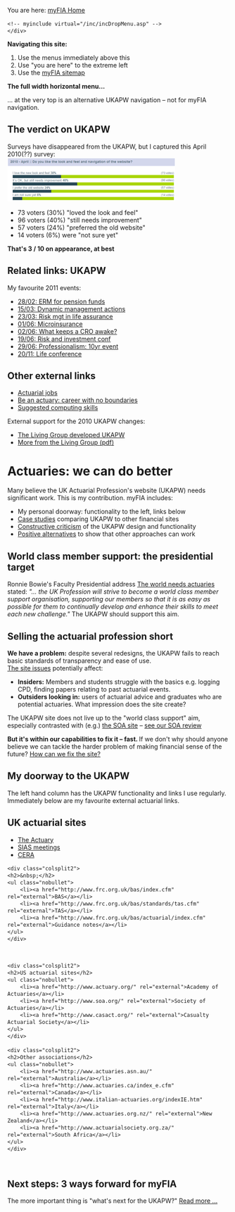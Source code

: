 <!DOCTYPE html PUBLIC "-//W3C//DTD XHTML 1.0 Strict//EN" "http://www.w3.org/TR/xhtml1/DTD/xhtml1-strict.dtd">
<html xmlns="http://www.w3.org/1999/xhtml"><!-- InstanceBegin template="/Templates/Fixed312.dwt" codeOutsideHTMLIsLocked="false" -->
<head>
<meta http-equiv="Content-Type" content="text/html; charset=utf-8" />
<!-- InstanceBeginEditable name="headtitle" -->
<title>Actuaries: we can do better</title>
	<meta name="description" content="The alternative UK actuarial website" />
<!-- InstanceEndEditable -->
<link rel="stylesheet" type="text/css" href="/css/OTLFixed312.css" media="all" />
<link rel="stylesheet" type="text/css" href="/css/print.css" media="print" />
</head>
<!-- InstanceBeginEditable name="BodyID" --><body id="Home">
<!-- InstanceEndEditable -->
<!-- <div id="container"> -->
    <div id="megamenu"> 
    <!-- myinclude virtual="/inc/myFIACondInclude.asp" -->
    </div>
    <div id="breadcrumb"> 
        <p>You are here: <a href="/" class="home">myFIA Home</a>
<!-- InstanceBeginEditable name="breadcrumb" -->        


<!-- InstanceEndEditable --></p>
    <!-- myinclude virtual="/inc/incDropMenu.asp" -->
    </div>
<div id="wrapper">

<div id="block_2">
<!-- include virtual="/inc/incConstructiveAlternative.asp" -->
<!-- InstanceBeginEditable name="Navigation" -->
<div class="info">
<div><strong>Navigating this site:</strong></div>
<ol class="square">
    <li>Use the menus immediately above this</li>
    <li>Use "you are here" to the extreme left</li>
    <li>Use the <a href="/content/4AboutContact/myFIASitemap.html">myFIA sitemap</a></li>
</ol>
<div><strong>The full width horizontal menu...</strong></div>
<p>... at the very top is an alternative UKAPW navigation &ndash; not for myFIA navigation.</p>
</div>

<h2>The verdict on UKAPW</h2>
<div>Surveys have disappeared from the UKAPW, but I captured this April 2010(??) survey:</div>
<img src="/graphics/WebsiteSurvey60.png" alt="Website survey: where did that go?" width="382" height="99" />
<ul>
<li>73 voters (30%) "loved the look and feel"</li>
<li>96 voters (40%) "still needs improvement"</li>
<li>57 voters (24%) "preferred the old website"</li>
<li>14 voters (6%) were "not sure yet"</li>
</ul>
<div><strong>That's 3 / 10 on appearance, at best</strong></div>
<!-- include virtual="/inc/incMyFIALinks.asp" -->

<!-- InstanceEndEditable -->
<h2>Related links: UKAPW</h2>
<!-- InstanceBeginEditable name="UKAPW_Links" -->
<div class="info">
<div>My favourite 2011 events:</div>
<ul>
<li><a href="http://www.actuaries.org.uk/events/one-day/sessional-research-event-save-date-4" rel="external">28/02: ERM for pension funds</a></li>
<li><a href="http://www.actuaries.org.uk/events/one-day/dynamic-management-actions" rel="external">15/03: Dynamic management actions</a></li>
<li><a href="http://www.actuaries.org.uk/events/one-day/risk-management-life-insurance-current-hot-topics" rel="external">23/03: Risk mgt in life assurance</a></li>
<li><a href="http://www.actuaries.org.uk/events/one-day/microinsurance-solving-poverty-one-policy-time" rel="external">01/06: Microinsurance</a></li>
<li><a href="http://www.actuaries.org.uk/events/one-day/networking-evening-what-keeps-cro-awake-night" rel="external">02/06: What keeps a CRO awake?</a></li>
<li><a href="http://www.actuaries.org.uk/events/residential/risk-and-investment-conference-2011" rel="external">19/06: Risk and investment conf</a></li>
<li><a href="http://www.actuaries.org.uk/events/one-day/professionalism-event-experienced-actuaries-june-london" rel="external">29/06: Professionalism: 10yr event</a></li>
<li><a href="https://www.actuaries.org.uk/events/residential/life-conference-and-exhibition-2011" rel="external">20/11: Life conference</a></li>
</ul>
</div>
<!-- InstanceEndEditable -->
<h2>Other external links</h2>
<!-- InstanceBeginEditable name="Block_2_Other" -->
<div class="info">
    <ul>
        <li><a href="http://jobs.the-actuary.org.uk/" rel="external">Actuarial jobs</a></li>
        <li><a href="http://www.beanactuary.org/" rel="external">Be an actuary: career with no boundaries</a></li>
        <li><a href="http://www.beanactuary.com/college/computer.cfm" rel="external">Suggested computing skills</a></li>             
    </ul>

<div>External support for the 2010 UKAPW changes:</div>
    <ul>
        <li><a href="http://www.living-group.com/project.html?projectid=53" rel="external">The Living Group developed UKAPW</a></li>
        <li><a href="http://www.living-group.com/index.php?action=PublicDownloadProcess&amp;id=103" rel="external">More from the Living Group (pdf)</a></li>
    </ul>

</div>



<!-- InstanceEndEditable -->
</div>

<div id="block_3">
<!-- myinclude virtual="/inc/incFunctionality.html" -->
<!-- InstanceBeginEditable name="block_3" -->
<!-- InstanceEndEditable -->
</div>


<div id="block_1">
<!-- InstanceBeginEditable name="block_1" -->

<h1>Actuaries: we can do better</h1>
<div id="para1">Many believe the UK Actuarial Profession's website (UKAPW) needs significant work. This is my contribution. myFIA includes:
<ul>
<li>My personal doorway: functionality to the left, links below</li>
<li><a href="/content/1CaseStudies/">Case studies</a> comparing UKAPW to other financial sites</li>
<li><a href="/content/3ConstructiveCriticism/">Constructive criticism</a> of the UKAPW design and functionality</li>
<li><a href="PositiveAlternative/">Positive alternatives</a> to show that other approaches can work</li>
</ul>
</div>
<!-- <div class="shade1">-->
<h2>World class member support: the presidential target</h2>
<p>Ronnie Bowie's Faculty Presidential address <a href="http://www.actuaries.org.uk/research-and-resources/documents/world-needs-actuaries-presidential-address-faculty-actuaries-2008" rel="external">
The world needs actuaries</a> stated: <em>"... the UK Profession will strive to become a world class member
support organisation, supporting our members so that it is as easy as possible for them to continually develop and enhance their skills to meet 
each new challenge."</em> The UKAPW should support this aim.</p>

<h2>Selling the actuarial profession short</h2>
<div><strong>We have a problem:</strong> despite several redesigns, the UKAPW fails to reach basic standards of transparency and ease of use.</div>
<div><a href="/content/3ConstructiveCriticism/">The site issues</a> potentially affect:</div>
<ul>
<li><strong>Insiders:</strong> Members and students struggle with the basics e.g. logging CPD, finding papers relating to past actuarial events.</li>
<li><strong>Outsiders looking in:</strong> users of actuarial advice and graduates who are potential actuaries. What impression does the site create?</li>
</ul>
<p>The UKAPW site does not live up to the "world class support" aim, especially contrasted with (e.g.) <a href="http://www.soa.org" rel="external">the SOA site</a> &ndash; <a href="/content/1CaseStudies/SOA.html">see our SOA review</a></p>
<p><strong>But it's within our capabilities to fix it &ndash; fast. </strong> If we don't why should anyone believe we can tackle the harder problem of making financial sense of the future? <a href="/content/3ConstructiveCriticism/SortingItOut.html">How can we fix the site?</a></p> 
<!-- </div> -->
<!--
<div class="intro">
<h2>What next?</h2>
<p>My hope is that this site (and I and other sympathetic members) can play some role in the material improvement of the UKAPW. Possibilities:</p>
<ol class="square">
    <li>Better collaboration through forums (many are nigh empty).</li>
    <li>Simple "report a bad link" functionality.</li>
    <li>Member-written content e.g. doorway pages. Vote for the best.</li>
</ol>
</div>
-->
<h2>My doorway to the UKAPW</h2>
<p>The left hand column has the UKAPW functionality and links I use regularly. Immediately below are my favourite external actuarial links.</p>

<div class="info">
	<div class="colsplit2">
	<h2>UK actuarial sites</h2>
    <ul class="nobullet">
    	<li><a href="http://www.the-actuary.org.uk/" rel="external">The Actuary</a></li>
        <li><a href="http://www.sias.org.uk/siaspapers/forthcomingmeetings" rel="external">SIAS meetings</a></li>
        <li><a href="http://www.ceranalyst.org/" rel="external">CERA</a></li>
	</ul>	
    </div>

	<div class="colsplit2">
	<h2>&nbsp;</h2>
    <ul class="nobullet">
        <li><a href="http://www.frc.org.uk/bas/index.cfm" rel="external">BAS</a></li>
        <li><a href="http://www.frc.org.uk/bas/standards/tas.cfm" rel="external">TAS</a></li>
        <li><a href="http://www.frc.org.uk/bas/actuarial/index.cfm" rel="external">Guidance notes</a></li>
	</ul>	
    </div>
<br />
   
	<div class="colsplit2">
	<h2>US actuarial sites</h2>
    <ul class="nobullet">
        <li><a href="http://www.actuary.org/" rel="external">Academy of Actuaries</a></li>
        <li><a href="http://www.soa.org/" rel="external">Society of Actuaries</a></li>
        <li><a href="http://www.casact.org/" rel="external">Casualty Actuarial Society</a></li>
	</ul>	
    </div>

	<div class="colsplit2">
	<h2>Other associations</h2>
    <ul class="nobullet">
        <li><a href="http://www.actuaries.asn.au/" rel="external">Australia</a></li>
        <li><a href="http://www.actuaries.ca/index_e.cfm" rel="external">Canada</a></li>
        <li><a href="http://www.italian-actuaries.org/indexIE.htm" rel="external">Italy</a></li>
        <li><a href="http://www.actuaries.org.nz/" rel="external">New Zealand</a></li>
    	<li><a href="http://www.actuarialsociety.org.za/" rel="external">South Africa</a></li>
    </ul>
    </div>

<br />       
</div>

<h2>Next steps: 3 ways forward for myFIA</h2>
<p>The more important thing is "what's next for the UKAPW?" <a href="/content/4AboutContact/WhatsNext.html">Read more ...</a></p> 

<!-- InstanceEndEditable -->
</div>

</div><!-- close div#wrapper -->
<div id="footer">
<!-- InstanceBeginEditable name="footer" -->

<!-- InstanceEndEditable -->
<!-- myinclude virtual="/inc/myFIAfooter.asp" -->
</div>
<!-- </div>--> <!-- close div#container -->
<!-- myinclude virtual="/inc/JSIE6.asp" -->
</body>
<!-- InstanceEnd --></html>